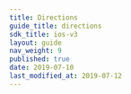 ```yaml
---
title: Directions
guide_title: directions
sdk_title: ios-v3
layout: guide
nav_weight: 9
published: true
date: 2019-07-10
last_modified_at: 2019-07-12
---
```

